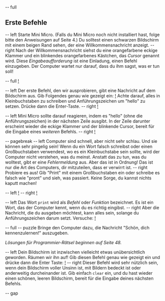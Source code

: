 -- full
## Erste Befehle
-- left
Starte Mini Micro. (Falls du Mini Micro noch nicht installiert hast, folge bitte den Anweisungen auf Seite 4.) Du solltest einen schwarzen Bildschirm mit einem beigen Rand sehen, der eine Willkommensnachricht anzeigt.
-- right
Nach der Willkommensnachricht siehst du eine orangefarbene eckige Klammer und ein blinkendes orangefarbenes Kästchen, das *Cursor* genannt wird. Diese *Eingabeaufforderung* ist eine Einladung, einen Befehl einzugeben. Der Computer wartet nur darauf, dass du ihm sagst, was er tun soll!

-- full
[!](p08-welcomeScreen.png)

-- left
Der erste Befehl, den wir ausprobieren, gibt eine Nachricht auf dem Bildschirm aus. Gib Folgendes genau wie gezeigt ein:
[!](p08-printHello.png)
Achte darauf, alles in Kleinbuchstaben zu schreiben und Anführungszeichen um "hello" zu setzen. Drücke dann die Enter-Taste.
-- right
[!](p08-helloBot.png)

-- left
Mini Micro sollte darauf reagieren, indem es "hello" (ohne die Anführungszeichen) in der nächsten Zeile ausgibt. In der Zeile darunter erscheint wieder die eckige Klammer und der blinkende Cursor, bereit für die Eingabe eines _weiteren_ Befehls.
-- right
[!](p08-helloScreen.png)

-- pagebreak
-- left
Computer sind schnell, aber nicht sehr schlau. Und sie können sehr pingelig sein! Wenn du ein Wort falsch schreibst oder einen Großbuchstaben verwendest, wo es ein Kleinbuchstabe sein sollte, wird der Computer nicht verstehen, was du meinst. Anstatt das zu tun, was du wolltest, gibt er eine *Fehlermeldung* aus. Aber das ist in Ordnung! Das ist nur die Art des Computers, dir mitzuteilen, dass er verwirrt ist.
-- right
Probiere es aus! Gib "Print" mit einem Großbuchstaben ein oder schreibe es falsch wie "pront" und sieh, was passiert. Keine Sorge, du kannst nichts kaputt machen!

-- left
[!](p08-errorScreen.png)
-- right
[!](p08-confusedBot.png)

-- left
Das Wort `print` wird als *Befehl* oder *Funktion* bezeichnet. Es ist ein Wort, das der Computer kennt, wenn du es richtig eingibst.
-- right
Aber die Nachricht, die du ausgeben möchtest, kann alles sein, solange du Anführungszeichen darum setzt. Versuche:
[!](p08-helloWorld.png)

-- full
-- puzzle
Bringe den Computer dazu, die Nachricht "Schön, dich kennenzulernen!" auszugeben.

_Lösungen für Programmier-Rätsel beginnen auf Seite 48._

-- left
Dein Bildschirm ist inzwischen vielleicht etwas unübersichtlich geworden. Räumen wir ihn auf! Gib diesen Befehl genau wie gezeigt ein und drücke dann die Enter Taste:
[!](p08-clearCode.png)
-- right
Dieser Befehl wird sehr nützlich sein, wenn dein Bildschirm voller Unsinn ist, mit Bildern bedeckt ist oder anderweitig durcheinander ist. Gib einfach `clear` ein, und du hast wieder einen schönen, leeren Bildschirm, bereit für die Eingabe deines nächsten Befehls.

-- gap
